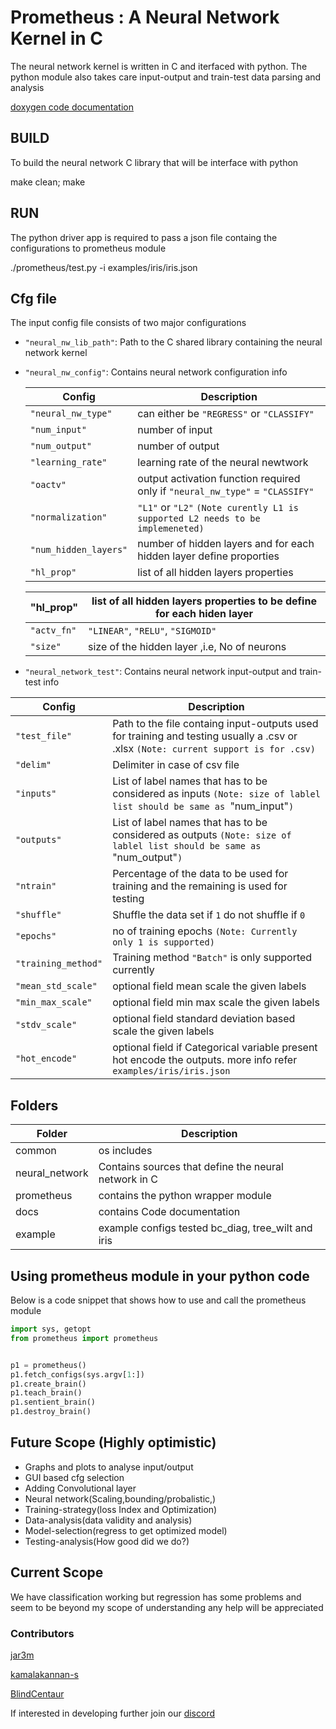 # Prometheus : A Neural Network Kernel in C 

The neural network kernel is written in C and iterfaced with python.
The python module also takes care input-output and train-test data parsing and analysis

[doxygen code documentation](https://jar3m.github.io/n_n/docs/html/index.html)

## BUILD
To build the neural network C library that will be interface with python

make clean; make



## RUN
The python driver app is required to pass a json file containg the configurations to prometheus module

./prometheus/test.py -i examples/iris/iris.json


## Cfg file
The input config file consists of two major configurations
* `"neural_nw_lib_path"`: Path to the C shared library containing the neural network kernel
* `"neural_nw_config"`: Contains neural network configuration info

  Config| Description
  --------|--------------
  `"neural_nw_type"`| can either be `"REGRESS"` or `"CLASSIFY"`
  `"num_input"`| number of input
  `"num_output"`| number of output
  `"learning_rate"`| learning rate of the neural newtwork
  `"oactv"`| output activation function required only if `"neural_nw_type"` = `"CLASSIFY"`
  `"normalization"`| `"L1"` or `"L2"` `(Note curently L1 is supported L2 needs to be implemeneted)`
  `"num_hidden_layers"`| number of hidden layers and for each hidden layer define proporties
  `"hl_prop"`| list of all hidden layers properties


  "hl_prop"| list of all hidden layers properties to be define for each hiden layer
  ---------|------------------------------------
    `"actv_fn"`| `"LINEAR"`, `"RELU"`, `"SIGMOID"`
    `"size"`| size of the hidden layer ,i.e, No of neurons

* `"neural_network_test"`: Contains neural network input-output and train-test info
 
 Config  | Description
  --------|--------------
  `"test_file"`| Path to the file containg input-outputs used for training and testing usually a .csv or .xlsx `(Note: current support is for .csv)`
  `"delim"`| Delimiter in case of csv file
  `"inputs"`| List of label names that has to be considered as inputs `(Note: size of lablel list should be same as `"num_input"`)`
  `"outputs"`| List of label names that has to be considered as outputs `(Note: size of lablel list should be same as `"num_output"`)`
  `"ntrain"`| Percentage of the data to be used for training and the remaining is used for testing
  `"shuffle"`| Shuffle the data set if `1` do not shuffle if `0`
  `"epochs"`| no of training epochs `(Note: Currently only 1 is supported)`
  `"training_method"`| Training method `"Batch"` is only supported currently
  `"mean_std_scale"`| optional field mean scale the given labels
  `"min_max_scale"`| optional field min max scale the given labels
  `"stdv_scale"`| optional field standard deviation based scale the given labels
  `"hot_encode"`| optional field if Categorical variable present hot encode the outputs. more info refer `examples/iris/iris.json`


## Folders

Folder | Description
-------|------------
common| os includes
neural_network| Contains sources that define the neural network in C
prometheus| contains the python wrapper module
docs| contains Code documentation
example|example configs tested bc_diag, tree_wilt and iris


## Using prometheus module in your python code
Below is a code snippet that shows how to use and call the prometheus module

```python
import sys, getopt
from prometheus import prometheus


p1 = prometheus()
p1.fetch_configs(sys.argv[1:])
p1.create_brain()
p1.teach_brain()
p1.sentient_brain()
p1.destroy_brain()

```

## Future Scope (Highly optimistic)
* Graphs and plots to analyse input/output
* GUI based cfg selection
* Adding Convolutional layer
* Neural network(Scaling,bounding/probalistic,)
* Training-strategy(loss Index and Optimization)
* Data-analysis(data validity and analysis)
* Model-selection(regress to get optimized model)
* Testing-analysis(How good did we do?)


## Current Scope
We have classification working but regression has some problems and seem to be beyond my scope of understanding any help will be appreciated

### Contributors
[jar3m](https://github.com/jar3m)

[kamalakannan-s](https://github.com/kamalakannan-s)

[BlindCentaur](https://github.com/BlindCentaur)

If interested in developing further join our [discord](https://discord.gg/q42YmYahpe)
